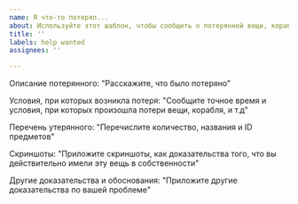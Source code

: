 ```yaml
---
name: Я что-то потерял...
about: Используйте этот шаблон, чтобы сообщить о потерянной вещи, корабле, и т.д
title: ''
labels: help wanted
assignees: ''

---
```


Описание потерянного:
"Расскажите, что было потеряно"

Условия, при которых возникла потеря:
"Сообщите точное время и условия, при которых произошла потери вещи, корабля, и т.д"

Перечень утерянного:
"Перечислите количество, названия и ID предметов"

Скриншоты:
"Приложите скриншоты, как доказательства того, что вы действительно имели эту вещь в собственности"

Другие доказательства и обоснования:
"Приложите другие доказательства по вашей проблеме"
